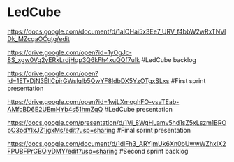 # LedCube
https://docs.google.com/document/d/1alOHai5x3Ee7_URV_f4bbW2wRxTNVlDk_MZcqaOCgtg/edit



https://drive.google.com/open?id=1yOgJc-8S_xgw0Vg2yERxLrdjHqp3Q6kFh4xuQQf7uIk #LedCube backlog

https://drive.google.com/open?id=1ETxDjN3EIICpirGWslqlb5QwYF8ldbDX5YzOTgxSLxs #First sprint presentation

https://drive.google.com/open?id=1wjLXmoghFO-vsaTEab-AMfcBD6E2UEmHYb4s51hmZqQ #LedCube presentation


https://docs.google.com/presentation/d/1Vi_8WgHLamv5hd1sZ5xLszm1BROpO3odYIxJZ1jgxMs/edit?usp=sharing #Final sprint presentation

https://docs.google.com/document/d/1dlFh3_ARYjmUk6Xn0bUwwWZhxIX2FPUBFPrGBQiyDMY/edit?usp=sharing #Second sprint backlog
